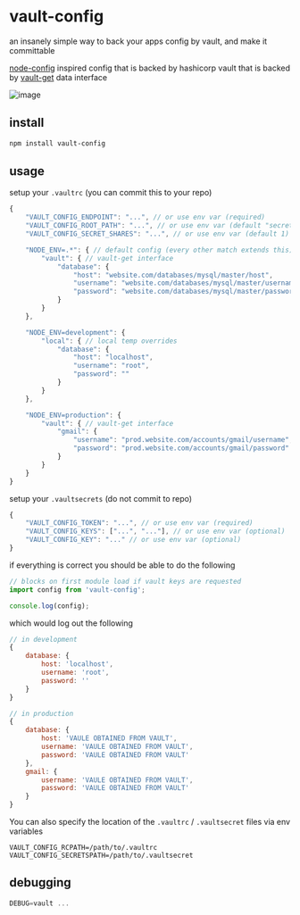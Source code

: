 # vault-config

an insanely simple way to back your apps config by vault, and make it committable

[node-config](https://github.com/lorenwest/node-config) inspired config that is backed by hashicorp vault that is backed by [vault-get](https://github.com/icodeforlove/vault-get) data interface

![image](https://img42.com/grqHE+)

## install

```bash
npm install vault-config
```

## usage

setup your `.vaultrc` (you can commit this to your repo)

```javascript
{
	"VAULT_CONFIG_ENDPOINT": "...", // or use env var (required)
	"VAULT_CONFIG_ROOT_PATH": "...", // or use env var (default "secret")
	"VAULT_CONFIG_SECRET_SHARES": "...", // or use env var (default 1)

	"NODE_ENV=.*": { // default config (every other match extends this)
		"vault": { // vault-get interface
			"database": {
				"host": "website.com/databases/mysql/master/host",
				"username": "website.com/databases/mysql/master/username",
				"password": "website.com/databases/mysql/master/password"
			}
		}
	},

	"NODE_ENV=development": {
		"local": { // local temp overrides
			"database": {
				"host": "localhost",
				"username": "root",
				"password": ""
			}
		}
	},

	"NODE_ENV=production": {
		"vault": { // vault-get interface
			"gmail": {
				"username": "prod.website.com/accounts/gmail/username",
				"password": "prod.website.com/accounts/gmail/password"
			}
		}
	}
}
```

setup your `.vaultsecrets` (do not commit to repo)

```javascript
{
	"VAULT_CONFIG_TOKEN": "...", // or use env var (required)
	"VAULT_CONFIG_KEYS": ["...", "..."], // or use env var (optional)
	"VAULT_CONFIG_KEY": "..." // or use env var (optional)
}
```

if everything is correct you should be able to do the following

```javascript
// blocks on first module load if vault keys are requested
import config from 'vault-config';

console.log(config);
```

which would log out the following

```javascript
// in development
{
	database: {
		host: 'localhost',
		username: 'root',
		password: ''
	}
}

// in production
{
	database: {
		host: 'VAULE OBTAINED FROM VAULT',
		username: 'VAULE OBTAINED FROM VAULT',
		password: 'VAULE OBTAINED FROM VAULT'
	},
	gmail: {
		username: 'VAULE OBTAINED FROM VAULT',
		password: 'VAULE OBTAINED FROM VAULT'
	}
}
```

You can also specify the location of the `.vaultrc` / `.vaultsecret` files via env variables

```
VAULT_CONFIG_RCPATH=/path/to/.vaultrc
VAULT_CONFIG_SECRETSPATH=/path/to/.vaultsecret
```

## debugging

```javascript
DEBUG=vault ...
```
